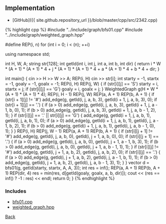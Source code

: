 ## Implementation

- [GitHub]({{ site.github.repository_url }}/blob/master/cpp/src/2342.cpp)

{% highlight cpp %}
#include "../include/graph/bfs01.cpp"
#include "../include/graph/weighted_graph.hpp"

#define REP(i, n) for (int i = 0; i < (n); ++i)

using namespace std;

int H, W, A;
string str[128];
int getId(int i, int j, int a, int b, int dir) {
  return i * W * (A + 1) * (A + 1) * 4 + j * (A + 1) * (A + 1) * 4 +
         a * (A + 1) * 4 + b * 4 + dir;
}

int main() {
  cin >> H >> W >> A;
  REP(i, H) cin >> str[i];
  int starty = -1, startx = -1, goaly = -1, goalx = -1;
  REP(i, H) REP(j, W) {
    if (str[i][j] == 'S') starty = i, startx = j;
    if (str[i][j] == 'G') goaly = i, goalx = j;
  }
  WeightedGraph<int> g(H * W * (A + 1) * (A + 1) * 4);
  REP(i, H - 1) REP(j, W) REP(a, A + 1) REP(b, A + 1) {
    if (str[i + 1][j] != '#')
      add_edge(g, getId(i, j, a, b, 3), getId(i + 1, j, a, b, 3), 0);
    if (str[i + 1][j] == '.') {
      if (a > 0)
        add_edge(g, getId(i, j, a, b, 3), getId(i + 1, j, a - 1, b, 0), 1);
      if (b > 0)
        add_edge(g, getId(i, j, a, b, 3), getId(i + 1, j, a, b - 1, 2), 1);
    }
    if (str[i][j] == '.' || str[i][j] == 'G') {
      add_edge(g, getId(i + 1, j, a, b, 1), getId(i, j, a, b, 1), 0);
      if (a > 0)
        add_edge(g, getId(i + 1, j, a, b, 1), getId(i, j, a - 1, b, 2), 1);
      if (b > 0)
        add_edge(g, getId(i + 1, j, a, b, 1), getId(i, j, a, b - 1, 0), 1);
    }
  }
  REP(i, H) REP(j, W - 1) REP(a, A + 1) REP(b, A + 1) {
    if (str[i][j + 1] != '#')
      add_edge(g, getId(i, j, a, b, 0), getId(i, j + 1, a, b, 0), 0);
    if (str[i][j + 1] == '.') {
      if (a > 0)
        add_edge(g, getId(i, j, a, b, 0), getId(i, j + 1, a - 1, b, 3), 1);
      if (b > 0)
        add_edge(g, getId(i, j, a, b, 0), getId(i, j + 1, a, b - 1, 1), 1);
    }
    if (str[i][j] != '#')
      add_edge(g, getId(i, j + 1, a, b, 2), getId(i, j, a, b, 2), 0);
    if (str[i][j] == '.') {
      if (a > 0)
        add_edge(g, getId(i, j + 1, a, b, 2), getId(i, j, a - 1, b, 1), 1);
      if (b > 0)
        add_edge(g, getId(i, j + 1, a, b, 2), getId(i, j, a, b - 1, 3), 1);
    }
  }
  vector<int> d = bfs01(g, getId(starty, startx, A, A, 3));
  int res = inf<int>();
  REP(a, A + 1)
  REP(b, A + 1) REP(dir, 4) res = min(res, d[getId(goaly, goalx, a, b, dir)]);
  cout << (res == inf<int>() ? -1 : res) << endl;
  return 0;
}
{% endhighlight %}

### Includes

- [bfs01.cpp](../include/graph/bfs01)
- [weighted_graph.hpp](../include/graph/weighted_graph)

[Back](..)
